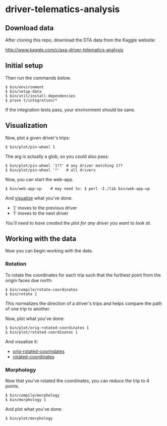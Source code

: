 # driver-telematics-analysis

## Download data

After cloning this repo, download the DTA data from the Kaggle website:

http://www.kaggle.com/c/axa-driver-telematics-analysis

## Initial setup

Then run the commands below.

```
$ bin/environment
$ bin/setup-data
$ bin/util/install-dependencies
$ prove t/integration/*
```

If the integration tests pass, your environment should be sane.

## Visualization

Now, plot a given driver's trips:

```
$ bin/plot/pin-wheel 1
```

The arg is actually a glob, so you could also pass:

```
$ bin/plot/pin-wheel '1??' # any driver matching 1??
$ bin/plot/pin-wheel '*'   # all drivers
```

Now, you can start the web-app.

```
$ bin/web-app-up    # may need to: $ perl -I./lib bin/web-app-up
```

And [visualize](http://127.0.0.1:3000/driver/1/pin-wheel) what you've done.

* 'j' moves to the previous driver
* 'l' moves to the next driver

*You'll need to have created the plot for any driver you want to look at.*

## Working with the data

Now you can begin working with the data.

### Rotation

To rotate the coordinates for each trip such that the furthest point from the origin faces due north:

```
$ bin/compile/rotate-coordinates
$ bin/rotate 1
```

This normalizes the direction of a driver's trips and helps compare the path of one trip to another.

Now, plot what you've done:

```
$ bin/plot/orig-rotated-coordinates 1
$ bin/plot/rotated-coordinates 1
```

And visualize it:
* [orig-rotated-coorindates](http://127.0.0.1:3000/driver/1/trip/1/orig-rotated-coordinates)
* [rotated-coordinates](http://127.0.0.1:3000/driver/1/trip/1/rotated-coordinates)

### Morphology

Now that you've rotated the coordinates, you can reduce the trip to 4 points.

```
$ bin/compile/morphology
$ bin/morphology 1
```

And plot what you've done:

```
$ bin/plot/morphology
```
